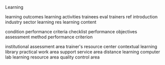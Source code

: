 Learning

learning outcomes
learning activities
trainees eval
trainers ref
introduction 
industry sector
learning res
learning content

condition
performance criteria checklist
performance objectives
assessment method
performance
criterion

institutional assessment area
trainer's resource center
contextual learning library
practical work area
support service area
distance learning
computer lab
learning resource area
quality control area



